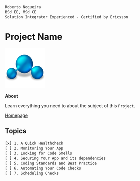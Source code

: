 ```
Roberto Nogueira  
BSd EE, MSd CE
Solution Integrator Experienced - Certified by Ericsson
```
# Project Name

![project image](images/project.png)

**About**

Learn everything you need to about the subject of this `Project`.

[Homepage](https://www.chrisblunt.com/3-ways-to-keep-your-ruby-on-rails-apps-healthy)

## Topics
```
[x] 1. A Quick Healthcheck
[ ] 2. Monitoring Your App
[ ] 3. Looking for Code Smells
[ ] 4. Securing Your App and its dependencies
[ ] 5. Coding Standards and Best Practice
[ ] 6. Automating Your Code Checks
[ ] 7. Scheduling Checks
```
